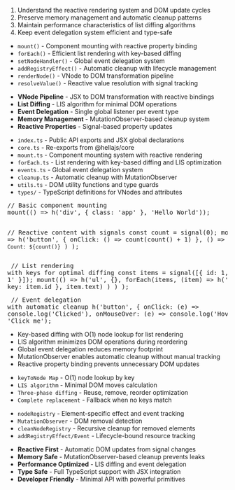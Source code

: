 <important-instructions>
  <key-information>
    <ol>
      <li>Understand the reactive rendering system and DOM update cycles</li>
      <li>Preserve memory management and automatic cleanup patterns</li>
      <li>Maintain performance characteristics of list diffing algorithms</li>
      <li>Keep event delegation system efficient and type-safe</li>
    </ol>
  </key-information>
  <architecture>
    <reactive-dom-system>
      <ul>
        <li><code>mount()</code> - Component mounting with reactive property binding</li>
        <li><code>forEach()</code> - Efficient list rendering with key-based diffing</li>
        <li><code>setNodeHandler()</code> - Global event delegation system</li>
        <li><code>addRegistryEffect()</code> - Automatic cleanup with lifecycle management</li>
        <li><code>renderNode()</code> - VNode to DOM transformation pipeline</li>
        <li><code>resolveValue()</code> - Reactive value resolution with signal tracking</li>
      </ul>
    </reactive-dom-system>
    <core-concepts>
      <ul>
        <li><strong>VNode Pipeline</strong> - JSX to DOM transformation with reactive bindings</li>
        <li><strong>List Diffing</strong> - LIS algorithm for minimal DOM operations</li>
        <li><strong>Event Delegation</strong> - Single global listener per event type</li>
        <li><strong>Memory Management</strong> - MutationObserver-based cleanup system</li>
        <li><strong>Reactive Properties</strong> - Signal-based property updates</li>
      </ul>
    </core-concepts>
    <file-structure>
      <ul>
        <li><code>index.ts</code> - Public API exports and JSX global declarations</li>
        <li><code>core.ts</code> - Re-exports from @hellajs/core</li>
        <li><code>mount.ts</code> - Component mounting system with reactive rendering</li>
        <li><code>forEach.ts</code> - List rendering with key-based diffing and LIS optimization</li>
        <li><code>events.ts</code> - Global event delegation system</li>
        <li><code>cleanup.ts</code> - Automatic cleanup with MutationObserver</li>
        <li><code>utils.ts</code> - DOM utility functions and type guards</li>
        <li><code>types/</code> - TypeScript definitions for VNodes and attributes</li>
      </ul>
    </file-structure>
  </architecture>

  <api-patterns>
    <mount-usage>
      <code-example>
        <pre>
// Basic component mounting
mount(() => h('div', { class: 'app' }, 'Hello World'));

// Reactive content with signals
const count = signal(0);
mount(() => 
  h('button', 
    { onClick: () => count(count() + 1) }, 
    () => `Count: ${count()}`
  )
);
        </pre>
      </code-example>
    </mount-usage>
    <foreach-usage>
      <code-example>
        <pre>
// List rendering with keys for optimal diffing
const items = signal([{ id: 1, text: 'Item 1' }]);
mount(() =>
  h('ul', {},
    forEach(items, (item) =>
      h('li', { key: item.id }, item.text)
    )
  )
);
        </pre>
      </code-example>
    </foreach-usage>
    <event-usage>
      <code-example>
        <pre>
// Event delegation with automatic cleanup
h('button', {
  onClick: (e) => console.log('Clicked'),
  onMouseOver: (e) => console.log('Hovered')
}, 'Click me');
        </pre>
      </code-example>
    </event-usage>
  </api-patterns>

  <performance-characteristics>
      <ul>
        <li>Key-based diffing with O(1) node lookup for list rendering</li>
        <li>LIS algorithm minimizes DOM operations during reordering</li>
        <li>Global event delegation reduces memory footprint</li>
        <li>MutationObserver enables automatic cleanup without manual tracking</li>
        <li>Reactive property binding prevents unnecessary DOM updates</li>
      </ul>
  </performance-characteristics>
  <internal-systems>
    <list-diffing>
      <ul>
        <li><code>keyToNode Map</code> - O(1) node lookup by key</li>
        <li><code>LIS algorithm</code> - Minimal DOM moves calculation</li>
        <li><code>Three-phase diffing</code> - Reuse, remove, reorder optimization</li>
        <li><code>Complete replacement</code> - Fallback when no keys match</li>
      </ul>
    </list-diffing>
    <memory-management>
      <ul>
        <li><code>nodeRegistry</code> - Element-specific effect and event tracking</li>
        <li><code>MutationObserver</code> - DOM removal detection</li>
        <li><code>cleanNodeRegistry</code> - Recursive cleanup for removed elements</li>
        <li><code>addRegistryEffect/Event</code> - Lifecycle-bound resource tracking</li>
      </ul>
    </memory-management>
  </internal-systems>

  <key-principles>
    <design-principles>
      <ul>
        <li><strong>Reactive First</strong> - Automatic DOM updates from signal changes</li>
        <li><strong>Memory Safe</strong> - MutationObserver-based cleanup prevents leaks</li>
        <li><strong>Performance Optimized</strong> - LIS diffing and event delegation</li>
        <li><strong>Type Safe</strong> - Full TypeScript support with JSX integration</li>
        <li><strong>Developer Friendly</strong> - Minimal API with powerful primitives</li>
      </ul>
    </design-principles>
  </key-principles>
</important-instructions>

